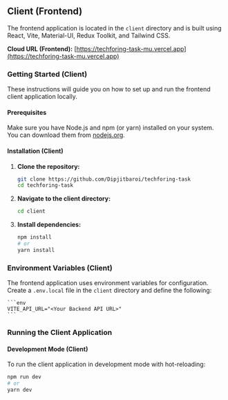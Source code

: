 ## Client (Frontend)

The frontend application is located in the `client` directory and is built using React, Vite, Material-UI, Redux Toolkit, and Tailwind CSS.

**Cloud URL (Frontend):** [https://techforing-task-mu.vercel.app](https://techforing-task-mu.vercel.app)

### Getting Started (Client)

These instructions will guide you on how to set up and run the frontend client application locally.

#### Prerequisites

Make sure you have Node.js and npm (or yarn) installed on your system. You can download them from [nodejs.org](https://nodejs.org/).

#### Installation (Client)

1.  **Clone the repository:**
    ```bash
    git clone https://github.com/Dipjitbaroi/techforing-task
    cd techforing-task
    ```

2.  **Navigate to the client directory:**
    ```bash
    cd client
    ```

3.  **Install dependencies:**
    ```bash
    npm install
    # or
    yarn install
    ```

### Environment Variables (Client)

The frontend application uses environment variables for configuration. Create a `.env.local` file in the `client` directory and define the following:

    ```env
    VITE_API_URL="<Your Backend API URL>"
    ```

### Running the Client Application

#### Development Mode (Client)

To run the client application in development mode with hot-reloading:

```bash
npm run dev
# or
yarn dev
